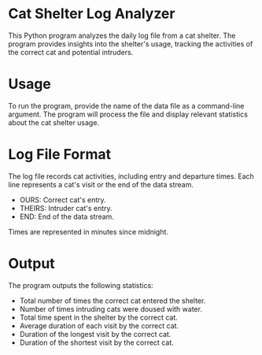 # Cat Shelter Log Analyzer
This Python program analyzes the daily log file from a cat shelter. The program provides insights into the shelter's usage, tracking the activities of the correct cat and potential intruders.

# Usage
To run the program, provide the name of the data file as a command-line argument. The program will process the file and display relevant statistics about the cat shelter usage.

# Log File Format
The log file records cat activities, including entry and departure times. Each line represents a cat's visit or the end of the data stream.

  * OURS: Correct cat's entry.
  * THEIRS: Intruder cat's entry.
  * END: End of the data stream.
  
Times are represented in minutes since midnight.

# Output
The program outputs the following statistics:

  * Total number of times the correct cat entered the shelter.
  * Number of times intruding cats were doused with water.
  * Total time spent in the shelter by the correct cat.
  * Average duration of each visit by the correct cat.
  * Duration of the longest visit by the correct cat.
  * Duration of the shortest visit by the correct cat.
